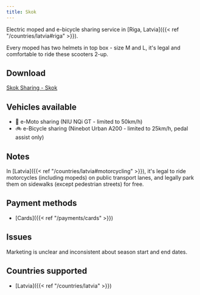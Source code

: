 ```yaml
---
title: Skok
---
```


Electric moped and e-bicycle sharing service in [Riga, Latvia]({{< ref "/countries/latvia#riga" >}}).

Every moped has two helmets in top box - size M and L, it's legal and comfortable to ride these scooters 2-up.

## Download
[Skok Sharing - Skok](https://skoksharing.com/) 

## Vehicles available
- 🛵 e-Moto sharing (NIU NQi GT - limited to 50km/h)
- 🚲 e-Bicycle sharing (Ninebot Urban A200 - limited to 25km/h, pedal assist only)

## Notes
In [Latvia]({{< ref "/countries/latvia#motorcycling" >}}), it's legal to ride motorcycles (including mopeds) on public transport lanes, and legally park them on sidewalks (except pedestrian streets) for free.

## Payment methods
- [Cards]({{< ref "/payments/cards" >}})

## Issues
Marketing is unclear and inconsistent about season start and end dates.

## Countries supported
- [Latvia]({{< ref "/countries/latvia" >}})
